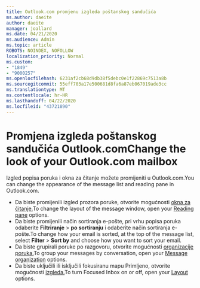 ```yaml
---
title: Outlook.com promjenu izgleda poštanskog sandučića
ms.author: daeite
author: daeite
manager: joallard
ms.date: 04/21/2020
ms.audience: Admin
ms.topic: article
ROBOTS: NOINDEX, NOFOLLOW
localization_priority: Normal
ms.custom:
- "1849"
- "9000257"
ms.openlocfilehash: 6231af2cb68d9db38f5debc0e1f22869c7513a8b
ms.sourcegitcommit: 55eff703a17e500681d8fa6a87eb067019ade3cc
ms.translationtype: MT
ms.contentlocale: hr-HR
ms.lasthandoff: 04/22/2020
ms.locfileid: "43721890"
---
```

# <a name="change-the-look-of-your-outlookcom-mailbox"></a><span data-ttu-id="c1640-102">Promjena izgleda poštanskog sandučića Outlook.com</span><span class="sxs-lookup"><span data-stu-id="c1640-102">Change the look of your Outlook.com mailbox</span></span>

<span data-ttu-id="c1640-103">Izgled popisa poruka i okna za čitanje možete promijeniti u Outlook.com.</span><span class="sxs-lookup"><span data-stu-id="c1640-103">You can change the appearance of the message list and reading pane in Outlook.com.</span></span>

- <span data-ttu-id="c1640-104">Da biste promijenili izgled prozora poruke, otvorite mogućnosti [okna za čitanje.](https://outlook.live.com/mail/options/mail/layout/readingPane)</span><span class="sxs-lookup"><span data-stu-id="c1640-104">To change the layout of the message window, open your [Reading pane](https://outlook.live.com/mail/options/mail/layout/readingPane) options.</span></span>
- <span data-ttu-id="c1640-105">Da biste promijenili način sortiranja e-pošte, pri vrhu popisa poruka odaberite **Filtriranje** > **po sortiranju** i odaberite način sortiranja e-pošte.</span><span class="sxs-lookup"><span data-stu-id="c1640-105">To change how your email is sorted, at the top of the message list, select **Filter** > **Sort by** and choose how you want to sort your email.</span></span>
- <span data-ttu-id="c1640-106">Da biste grupirali poruke po razgovoru, otvorite mogućnosti [organizacije poruka.](https://outlook.live.com/mail/options/mail/layout/conversations)</span><span class="sxs-lookup"><span data-stu-id="c1640-106">To group your messages by conversation, open your [Message organization](https://outlook.live.com/mail/options/mail/layout/conversations) options.</span></span>
- <span data-ttu-id="c1640-107">Da biste uključili ili isključili fokusiranu mapu Primljeno, otvorite mogućnosti [izgleda.](https://outlook.live.com/mail/options/mail/layout/focused)</span><span class="sxs-lookup"><span data-stu-id="c1640-107">To turn Focused Inbox on or off, open your [Layout](https://outlook.live.com/mail/options/mail/layout/focused) options.</span></span>